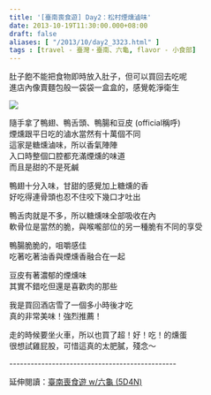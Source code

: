 ```yaml
---
title: '[臺南喪食遊] Day2：松村煙燻滷味'
date: 2013-10-19T11:30:00.000+08:00
draft: false
aliases: [ "/2013/10/day2_3323.html" ]
tags : [travel - 臺灣・臺南、六龜, flavor - 小食部]
---
```


肚子飽不能把食物即時放入肚子，但可以買回去吃呢  
進店內像賣麵包般一袋袋一盒盒的，感覺乾淨衛生  

![](/images/tainan2d.jpg)

隨手拿了鴨翅、鴨舌頭、鴨腸和豆皮 (official稱呼)  
煙燻跟平日吃的滷水當然有十萬個不同  
這家是糖燻滷味，所以香氣陣陣  
入口時整個口腔都充滿煙燻的味道  
而且是甜的不是死鹹  
  
鴨翅十分入味，甘甜的感覺加上糖燻的香  
好吃得連骨頭也忍不住咬下幾口才吐出  
  
鴨舌肉就是不多，所以糖燻味全部吸收在內  
軟骨位是當然的脆，與喉嚨部位的另一種脆有不同的享受  
  
鴨腸脆脆的，咀嚼感佳  
吃著吃著油香與煙燻香融合在一起  
  
豆皮有著濃郁的煙燻味  
其實不錯吃但還是喜歡肉的那些  
  
  
我是買回酒店雪了一個多小時後才吃  
真的非常美味！強烈推薦！  
  
  
走的時候要坐火車，所以也買了超！好！吃！的燻蛋  
很想試雞屁股，可惜這真的太肥膩，殘念～  
  
\-----------------------------------------------  
  
延伸閱讀：[臺南喪食遊 w/六龜 (5D4N)](https://hidie.net/tainan5d4n/l)
